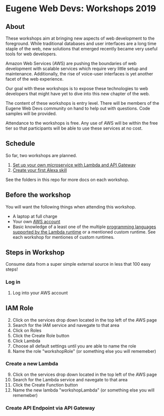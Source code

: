 # Eugene Web Devs: Workshops 2019

## About

These workshops aim at bringing new aspects of web development to the foreground. While traditional databases and user interfaces are a long time staple of the web, new solutions that emerged recently became very useful tools for web developers.

Amazon Web Services (AWS) are pushing the boundaries of web development with scalable services which require very little setup and maintenance. Additionally, the rise of voice-user interfaces is yet another facet of the web experience.

Our goal with these workshops is to expose these technologies to web developers that might have yet to dive into this new chapter of the web.

The content of these workshops is entry level. There will be members of the Eugene Web Devs community on hand to help out with questions. Code samples will be provided.

Attendance to the workshops is free. Any use of AWS will be within the free tier so that participants will be able to use these services at no cost.

## Schedule

So far, two workshops are planned.
1. [Set up your own microservice with Lambda and API Gateway](./microservice)
2. [Create your first Alexa skill](./alexa)

See the folders in this repo for more docs on each workshop.

## Before the workshop

You will want the following things when attending this workshop.

* A laptop at full charge
* Your own [AWS account](https://aws.amazon.com/premiumsupport/knowledge-center/create-and-activate-aws-account/)
* Basic knowledge of a least one of the multiple [programming languages supported by the Lambda runtime](https://docs.aws.amazon.com/lambda/latest/dg/lambda-runtimes.html) or a mentioned custom runtime. See each workshop for mentiones of custom runtimes.

## Steps in Workshop

Consume data from a super simple external source in less that 100 easy steps!

### Log in
1. Log into your AWS account

## IAM Role
2. Click on the services drop down located in the top left of the AWS page
3. Search for the IAM service and navegate to that area
4. Click on Roles
5. Click the Create Role button
6. Click Lambda
7. Choose all default settings until you are able to name the role
8. Name the role "workshopRole" (or something else you will rememeber)

### Create a new Lambda

9. Click on the services drop down located in the top left of the AWS page
10. Search for the Lambda service and navegate to that area
11. Click the Create Function button
12. Name the new lambda "workshopLambda" (or something else you will rememeber)


### Create API Endpoint via API Gateway




